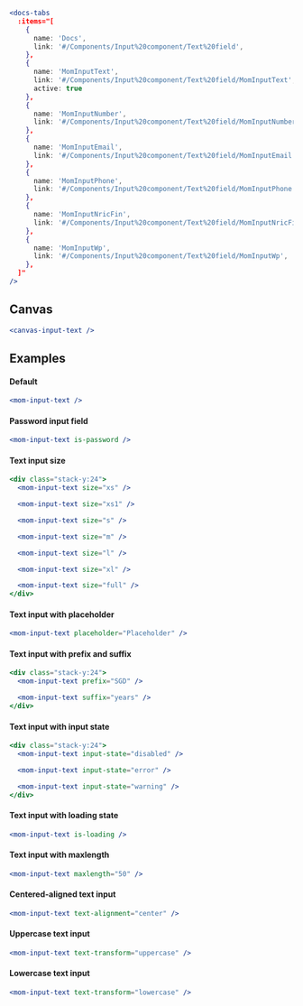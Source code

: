```jsx noeditor
<docs-tabs
  :items="[
    {
      name: 'Docs',
      link: '#/Components/Input%20component/Text%20field',
    },
    {
      name: 'MomInputText',
      link: '#/Components/Input%20component/Text%20field/MomInputText',
      active: true
    },
    {
      name: 'MomInputNumber',
      link: '#/Components/Input%20component/Text%20field/MomInputNumber',
    },
    {
      name: 'MomInputEmail',
      link: '#/Components/Input%20component/Text%20field/MomInputEmail',
    },
    {
      name: 'MomInputPhone',
      link: '#/Components/Input%20component/Text%20field/MomInputPhone',
    },
    {
      name: 'MomInputNricFin',
      link: '#/Components/Input%20component/Text%20field/MomInputNricFin',
    },
    {
      name: 'MomInputWp',
      link: '#/Components/Input%20component/Text%20field/MomInputWp',
    },
  ]"
/>
```

## Canvas

```jsx noeditor
<canvas-input-text />
```

## Examples

#### Default

```jsx
<mom-input-text />
```

#### Password input field

```jsx
<mom-input-text is-password />
```

#### Text input size

```jsx
<div class="stack-y:24">
  <mom-input-text size="xs" />

  <mom-input-text size="xs1" />

  <mom-input-text size="s" />

  <mom-input-text size="m" />

  <mom-input-text size="l" />

  <mom-input-text size="xl" />

  <mom-input-text size="full" />
</div>
```

#### Text input with placeholder

```jsx
<mom-input-text placeholder="Placeholder" />
```

#### Text input with prefix and suffix

```jsx
<div class="stack-y:24">
  <mom-input-text prefix="SGD" />

  <mom-input-text suffix="years" />
</div>
```

#### Text input with input state

```jsx
<div class="stack-y:24">
  <mom-input-text input-state="disabled" />

  <mom-input-text input-state="error" />

  <mom-input-text input-state="warning" />
</div>
```

#### Text input with loading state

```jsx
<mom-input-text is-loading />
```

#### Text input with maxlength

```jsx
<mom-input-text maxlength="50" />
```

#### Centered-aligned text input

```jsx
<mom-input-text text-alignment="center" />
```

#### Uppercase text input

```jsx
<mom-input-text text-transform="uppercase" />
```

#### Lowercase text input

```jsx
<mom-input-text text-transform="lowercase" />
```
